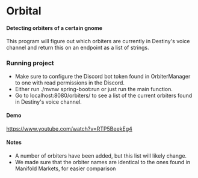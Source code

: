 # Orbital
#### Detecting orbiters of a certain gnome
This program will figure out which orbiters are currently in Destiny's voice channel and return this on an endpoint as a list of strings.

### Running project
* Make sure to configure the Discord bot token found in OrbiterManager to one with read permissions in the Discord.
* Either run ./mvnw spring-boot:run or just run the main function.
* Go to localhost:8080/orbiters/ to see a list of the current orbiters found in Destiny's voice channel.

#### Demo
https://www.youtube.com/watch?v=RTP5BeekEg4

#### Notes
* A number of orbiters have been added, but this list will likely change.
* We made sure that the orbiter names are identical to the ones found in Manifold Markets, for easier comparison 